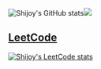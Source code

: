 ![Shijoy's GitHub stats](https://github-readme-stats.vercel.app/api?username=ShijoyBharath&show_icons=true&theme=transparent&border_color=0C1017)![](https://github-readme-stats.vercel.app/api/top-langs/?username=ShijoyBharath&theme=transparent&border_color=0C1017&layout=compact)

## [LeetCode](https://leetcode.com/shijoybharath8)
[![Shijoy's LeetCode stats](https://leetcode-stats-six.vercel.app/?username=shijoybharath8&theme=dark)](https://github.com/KnlnKS/leetcode-stats)